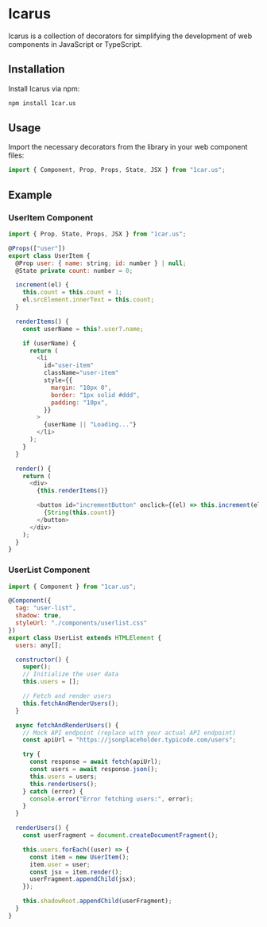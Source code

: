 # Icarus

Icarus is a collection of decorators for simplifying the development of web components in JavaScript or TypeScript.

## Installation

Install Icarus via npm:

```bash
npm install 1car.us
```

## Usage

Import the necessary decorators from the library in your web component files:

```javascript
import { Component, Prop, Props, State, JSX } from "1car.us";
```

## Example

### UserItem Component

```javascript
import { Prop, State, Props, JSX } from "1car.us";

@Props(["user"])
export class UserItem {
  @Prop user: { name: string; id: number } | null;
  @State private count: number = 0;

  increment(el) {
    this.count = this.count + 1;
    el.srcElement.innerText = this.count;
  }

  renderItems() {
    const userName = this?.user?.name;

    if (userName) {
      return (
        <li
          id="user-item"
          className="user-item"
          style={{
            margin: "10px 0",
            border: "1px solid #ddd",
            padding: "10px",
          }}
        >
          {userName || "Loading..."}
        </li>
      );
    }
  }

  render() {
    return (
      <div>
        {this.renderItems()}

        <button id="incrementButton" onclick={(el) => this.increment(el)}>
          {String(this.count)}
        </button>
      </div>
    );
  }
}
```

### UserList Component

```javascript
import { Component } from "1car.us";

@Component({
  tag: "user-list",
  shadow: true,
  styleUrl: "./components/userlist.css"
})
export class UserList extends HTMLElement {
  users: any[];

  constructor() {
    super();
    // Initialize the user data
    this.users = [];

    // Fetch and render users
    this.fetchAndRenderUsers();
  }

  async fetchAndRenderUsers() {
    // Mock API endpoint (replace with your actual API endpoint)
    const apiUrl = "https://jsonplaceholder.typicode.com/users";

    try {
      const response = await fetch(apiUrl);
      const users = await response.json();
      this.users = users;
      this.renderUsers();
    } catch (error) {
      console.error("Error fetching users:", error);
    }
  }

  renderUsers() {
    const userFragment = document.createDocumentFragment();

    this.users.forEach((user) => {
      const item = new UserItem();
      item.user = user;
      const jsx = item.render();
      userFragment.appendChild(jsx);
    });

    this.shadowRoot.appendChild(userFragment);
  }
}
```
